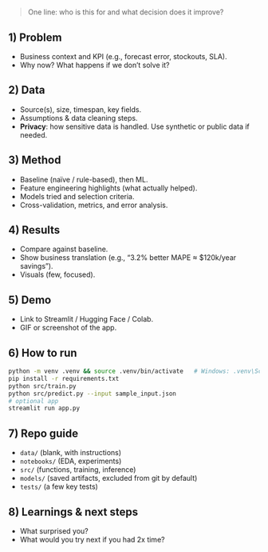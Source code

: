 # <Project Title>

> One line: who is this for and what decision does it improve?

## 1) Problem
- Business context and KPI (e.g., forecast error, stockouts, SLA).
- Why now? What happens if we don’t solve it?

## 2) Data
- Source(s), size, timespan, key fields.
- Assumptions & data cleaning steps.
- **Privacy**: how sensitive data is handled. Use synthetic or public data if needed.

## 3) Method
- Baseline (naïve / rule-based), then ML.
- Feature engineering highlights (what actually helped).
- Models tried and selection criteria.
- Cross-validation, metrics, and error analysis.

## 4) Results
- Compare against baseline.
- Show business translation (e.g., “3.2% better MAPE ≈ $120k/year savings”).
- Visuals (few, focused).

## 5) Demo
- Link to Streamlit / Hugging Face / Colab.
- GIF or screenshot of the app.

## 6) How to run
```bash
python -m venv .venv && source .venv/bin/activate   # Windows: .venv\Scripts\activate
pip install -r requirements.txt
python src/train.py
python src/predict.py --input sample_input.json
# optional app
streamlit run app.py
```

## 7) Repo guide
- `data/` (blank, with instructions)
- `notebooks/` (EDA, experiments)
- `src/` (functions, training, inference)
- `models/` (saved artifacts, excluded from git by default)
- `tests/` (a few key tests)

## 8) Learnings & next steps
- What surprised you?
- What would you try next if you had 2x time?
